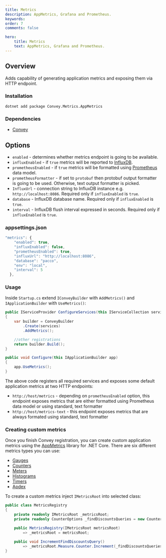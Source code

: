 ```yaml
---
title: Metrics
description: AppMetrics, Grafana and Prometheus.
keywords:
order: 7
comments: false

hero:
    title: Metrics
    text: AppMetrics, Grafana and Prometheus.
---
```


## Overview
Adds capability of generating application metrics and exposing them via HTTP endpoint.

### Installation
`dotnet add package Convey.Metrics.AppMetrics`

### Dependencies

* [Convey](https://www.nuget.org/packages/Convey)


## Options
* `enabled` - determines whether metrics endpoint is going to be available.
* `influxEnabled` - if `true` metrics will be reported to [InfluxDB](https://www.influxdata.com/).
* `prometheusEnabled` - if `true` metrics will be formatted using [Prometheus](https://prometheus.io/) data model.
* `prometheusFormatter` - if set to `protobuf` then protobuf output formatter is going to be used. Otherwise, text output formatter is picked.
* `InfluxUrl` - connection string to InfluxDB instance e.g. `http://localhost:8086`. Required only if `influxEnabled` is `true`.
* `database` - InfluxDB database name. Required only if `influxEnabled` is `true`.
* `interval` - InfluxDB flush interval expressed in seconds. Required only if `influxEnabled` is `true`.

### appsettings.json

```js
"metrics": {
    "enabled": true,
    "influxEnabled": false,
    "prometheusEnabled": true,
    "influxUrl": "http://localhost:8086",
    "database": "pacco",
    "env": "local",
    "interval": 5
  },
```

### Usage
Inside ``Startup.cs`` extend ``IConveyBuilder`` with ``AddMetrics()`` and ``IApplicationBuilder`` with ``UseMetrics()``:

```csharp
public IServiceProvider ConfigureServices(this IServiceCollection services)
{
    var builder = ConveyBuilder
        .Create(services)
        .AddMetrics();

    //other registrations    
    return builder.Build();
}

public void Configure(this IApplicationBuilder app)
{
    app.UseMetrics();
}
```
The above code registers all required services and exposes some default application metrics at two HTTP endpoints:

* `http://host/metrics` - depending on `prometheusEnabled` option, this endpoint exposes metrics that are either formatted using Prometheus data model or using standard, text formatter
* `http://host/metrics-text` - this endpoint exposes metrics that are always formated using standard, text formatter

### Creating custom metrics
Once you finish Convey registration, you can create custom application metrics using the [AppMetrics](https://www.app-metrics.io/) library for .NET Core. There are six different metrics types you can use:

* [Gauges](https://www.app-metrics.io/getting-started/metric-types/gauges/)
* [Counters](https://www.app-metrics.io/getting-started/metric-types/counters/)
* [Meters](https://www.app-metrics.io/getting-started/metric-types/meters/)
* [Histograms](https://www.app-metrics.io/getting-started/metric-types/histograms/)
* [Timers](https://www.app-metrics.io/getting-started/metric-types/timers/)
* [Apdex](https://www.app-metrics.io/getting-started/metric-types/apdex/)

To create a custom metrics inject ``IMetricsRoot`` into selected class:

```csharp
public class MetricsRegistry
{
    private readonly IMetricsRoot _metricsRoot;
    private readonly CounterOptions _findDiscountsQueries = new CounterOptions { Name = "find-discount" };

    public MetricsRegistry(IMetricsRoot metricsRoot)
        => _metricsRoot = metricsRoot;
    
    public void IncrementFindDiscountsQuery()
        => _metricsRoot.Measure.Counter.Increment(_findDiscountsQueries);
}
```

